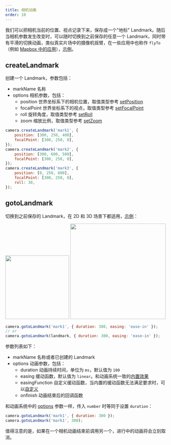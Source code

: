 ```yaml
---
title: 相机动画
order: 10
---
```


我们可以把相机当前的位置、视点记录下来，保存成一个"地标" Landmark。随后当相机参数发生改变时，可以随时切换到之前保存的任意一个 Landmark，同时带有平滑的切换动画，类似真实片场中的摄像机摇臂，在一些应用中也称作 `flyTo`（例如 [Mapbox 中的应用](https:/.mapbox.com/mapbox-gl-js/example/flyto/)），[示例](/examples/camera/camera-animation/#landmark2)。

## createLandmark

创建一个 Landmark，参数包括：

- markName 名称
- options 相机参数，包括：
  - position 世界坐标系下的相机位置，取值类型参考 [setPosition](/api/camera/action#pan)
  - focalPoint 世界坐标系下的视点，取值类型参考 [setFocalPoint](/api/camera/action#pan)
  - roll 旋转角度，取值类型参考 [setRoll](/api/camera/action#rotate)
  - zoom 缩放比例，取值类型参考 [setZoom](/api/camera/action#dolly)

```js
camera.createLandmark('mark1', {
    position: [300, 250, 400],
    focalPoint: [300, 250, 0],
});
camera.createLandmark('mark2', {
    position: [300, 600, 500],
    focalPoint: [300, 250, 0],
});
camera.createLandmark('mark3', {
    position: [0, 250, 800],
    focalPoint: [300, 250, 0],
    roll: 30,
});
```

## gotoLandmark

切换到之前保存的 Landmark，在 2D 和 3D 场景下都适用，[示例](/examples/camera/camera-animation/#landmark2)：

<img src="https://gw.alipayobjects.com/mdn/rms_6ae20b/afts/img/A*EL2XSL5qSQ8AAAAAAAAAAAAAARQnAQ" width="200">
<img src="https://gw.alipayobjects.com/mdn/rms_6ae20b/afts/img/A*o4eKT4ZQfJcAAAAAAAAAAAAAARQnAQ" width="300">

```js
camera.gotoLandmark('mark1', { duration: 300, easing: 'ease-in' });
// or
camera.gotoLandmark(landmark, { duration: 300, easing: 'ease-in' });
```

参数列表如下：

- markName 名称或者已创建的 Landmark
- options 动画参数，包括：
  - duration 动画持续时间，单位为 `ms`，默认值为 `100`
  - easing 缓动函数，默认值为 `linear`。和动画系统一致的[内置效果](/api/animation/waapi#easing-1)
  - easingFunction 自定义缓动函数，当内置的缓动函数无法满足要求时，可以[自定义](/api/animation/waapi#easingfunction)
  - onfinish 动画结束后的回调函数

和动画系统中的 [options](/api/animation/waapi#options) 参数一样，传入 `number` 时等同于设置 `duration`：

```js
camera.gotoLandmark('mark1', { duration: 300 });
camera.gotoLandmark('mark1', 300);
```

值得注意的是，如果在一个相机动画结束前调用另一个，进行中的动画将会立刻取消。
